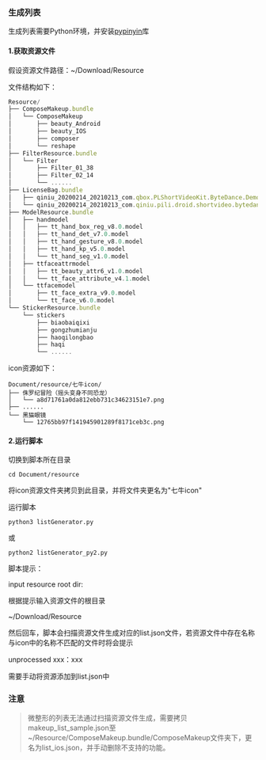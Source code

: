 ### 生成列表

生成列表需要Python环境，并安装[pypinyin](https://github.com/mozillazg/python-pinyin)库

#### 1.获取资源文件

假设资源文件路径：~/Download/Resource

文件结构如下：

``` JavaScript
Resource/
├── ComposeMakeup.bundle
│   └── ComposeMakeup
│       ├── beauty_Android
│       ├── beauty_IOS
│       ├── composer
│       └── reshape
├── FilterResource.bundle
│   └── Filter
│       ├── Filter_01_38
│       ├── Filter_02_14
│       └── ......
├── LicenseBag.bundle
│   ├── qiniu_20200214_20210213_com.qbox.PLShortVideoKit.ByteDance.Demo_qiniu_v3.4.2.licbag
│   └── qiniu_20200214_20210213_com.qiniu.pili.droid.shortvideo.bytedance.demo_qiniu_v3.4.2.licbag
├── ModelResource.bundle
│   ├── handmodel
│   │   ├── tt_hand_box_reg_v8.0.model
│   │   ├── tt_hand_det_v7.0.model
│   │   ├── tt_hand_gesture_v8.0.model
│   │   ├── tt_hand_kp_v5.0.model
│   │   └── tt_hand_seg_v1.0.model
│   ├── ttfaceattrmodel
│   │   ├── tt_beauty_attr6_v1.0.model
│   │   └── tt_face_attribute_v4.1.model
│   └── ttfacemodel
│       ├── tt_face_extra_v9.0.model
│       └── tt_face_v6.0.model
└── StickerResource.bundle
    └── stickers
        ├── biaobaiqixi
        ├── gongzhumianju
        ├── haoqilongbao
        ├── haqi
        └── ......
```

icon资源如下：

```
Document/resource/七牛icon/
├── 侏罗纪冒险（摇头变身不同恐龙）
│   └── a8d71761a0da812ebb731c34623151e7.png
├── ......
└── 黑猫眼镜
    └── 12765bb97f141945901289f8171ceb3c.png
```

#### 2.运行脚本

切换到脚本所在目录

```
cd Document/resource
```

将icon资源文件夹拷贝到此目录，并将文件夹更名为"七牛icon"

运行脚本

```
python3 listGenerator.py
```
或
```
python2 listGenerator_py2.py
```

脚本提示：

input resource root dir:

根据提示输入资源文件的根目录

~/Download/Resource

然后回车，脚本会扫描资源文件生成对应的list.json文件，若资源文件中存在名称与icon中的名称不匹配的文件时将会提示

unprocessed xxx：xxx

需要手动将资源添加到list.json中

### 注意

> 微整形的列表无法通过扫描资源文件生成，需要拷贝makeup_list_sample.json至~/Resource/ComposeMakeup.bundle/ComposeMakeup文件夹下，更名为list_ios.json，并手动删除不支持的功能。